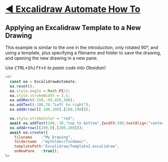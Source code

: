 # [◀ Excalidraw Automate How To](../readme.md)
## Applying an Excalidraw Template to a New Drawing
This example is similar to the one in the introduction, only rotated 90°, and using a template, plus specifying a filename and folder to save the drawing, and opening the new drawing in a new pane.

*Use <kbd>CTRL+Shift+V</kbd> to paste code into Obsidian!*
```javascript
<%*
  const ea = ExcalidrawAutomate;
  ea.reset();
  ea.style.angle = Math.PI/2; 
  ea.style.strokeWidth = 3.5;
  ea.addRect(-150,-50,450,300);
  ea.addText(-100,70,"Left to right");
  ea.addArrow([[-100,100],[100,100]]);

  ea.style.strokeColor = "red";
  await ea.addText(100,-30,"top to bottom",{width:200,textAlign:"center"});
  ea.addArrow([[200,0],[200,200]]);
  await ea.create({
    filename    :"My Drawing",
    foldername  :"myfolder/fordemo/",
    templatePath:"Excalidraw/Template2.excalidraw",
    onNewPane   :true});
%>
```